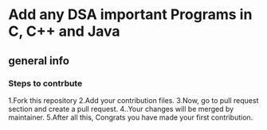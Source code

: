 # Add any DSA important Programs in C, C++ and Java
<h2>general info</h2>

<h3>Steps to contrbute</h3>
1.Fork this repository
2.Add your contribution files.
3.Now, go to pull request section and create a pull request.
4..Your changes will be merged by maintainer.
5.After all this, Congrats you have made your first contribution.

	
<img src="https://miro.medium.com/max/1400/1*-EFdnPuVrwUOmYte11v0OA.png" alt="" class="href">
